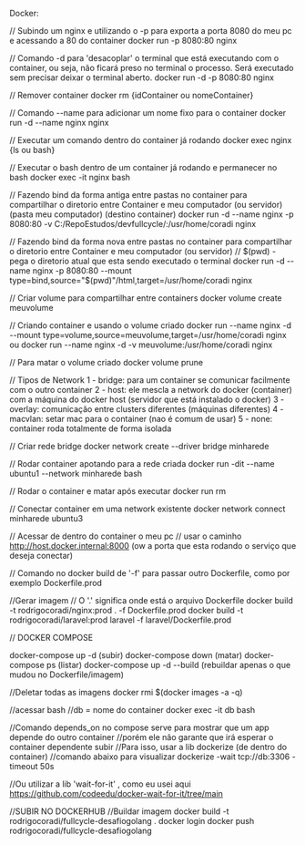 Docker:

// Subindo um nginx e utilizando o -p para exporta a porta 8080 do meu pc e acessando a 80 do container
docker run -p 8080:80 nginx

// Comando -d para 'desacoplar' o terminal que está executando com o container, ou seja, não ficará preso no terminal o processo. Será executado sem precisar deixar o terminal aberto.
docker run -d -p 8080:80 nginx

// Remover container
docker rm {idContainer ou nomeContainer}

// Comando --name para adicionar um nome fixo para o container
docker run -d --name nginx nginx

// Executar um comando dentro do container já rodando
docker exec nginx {ls ou bash}

// Executar o bash dentro de um container já rodando e permanecer no bash
docker exec -it nginx bash

// Fazendo bind da forma antiga entre pastas no container para compartilhar o diretorio entre Container e meu computador (ou servidor)
										  (pasta meu computador)	   (destino container)
docker run -d --name nginx -p 8080:80 -v C:/RepoEstudos/devfullcycle/:/usr/home/coradi nginx


// Fazendo bind da forma nova entre pastas no container para compartilhar o diretorio entre Container e meu computador (ou servidor)
// $(pwd) - pega o diretorio atual que esta sendo executado o terminal
docker run -d --name nginx -p 8080:80 --mount type=bind,source="$(pwd)"/html,target=/usr/home/coradi nginx

// Criar volume para compartilhar entre containers
docker volume create meuvolume

// Criando container e usando o volume criado
docker run --name nginx -d --mount type=volume,source=meuvolume,target=/usr/home/coradi nginx
ou
docker run --name nginx -d -v meuvolume:/usr/home/coradi nginx

// Para matar o volume criado
docker volume prune

// Tipos de Network
1 - bridge: para um container se comunicar facilmente com o outro container
2 - host: ele mescla a network do docker (container) com a máquina do docker host (servidor que está instalado o docker)
3 - overlay: comunicação entre clusters diferentes (máquinas diferentes)
4 - macvlan: setar mac para o container (nao é comum de usar)
5 - none: container roda totalmente de forma isolada

// Criar rede bridge
docker network create --driver bridge minharede

// Rodar container apotando para a rede criada
docker run -dit --name ubuntu1 --network minharede bash

// Rodar o container e matar após executar
docker run rm

// Conectar container em uma network existente
docker network connect minharede ubuntu3

// Acessar de dentro do container o meu pc 
// usar o caminho http://host.docker.internal:8000 (ow a porta que esta rodando o serviço que deseja conectar)

// Comando no docker build de '-f' para passar outro Dockerfile, como por exemplo Dockerfile.prod

//Gerar imagem
// O '.' significa onde está o arquivo Dockerfile
docker build -t rodrigocoradi/nginx:prod . -f Dockerfile.prod
docker build -t rodrigocoradi/laravel:prod laravel -f laravel/Dockerfile.prod

// DOCKER COMPOSE

docker-compose up -d (subir)
docker-compose down (matar)
docker-compose ps (listar)
docker-compose up -d --build (rebuildar apenas o que mudou no Dockerfile/imagem)


//Deletar todas as imagens
docker rmi $(docker images -a -q)

//acessar bash
//db = nome do container
docker exec -it db bash

//Comando depends_on no compose serve para mostrar que um app depende do outro container
//porém ele não garante que irá esperar o container dependente subir
//Para isso, usar a lib dockerize (de dentro do container)
//comando abaixo para visualizar
dockerize -wait tcp://db:3306 -timeout 50s

//Ou utilizar a lib 'wait-for-it' , como eu usei aqui
https://github.com/codeedu/docker-wait-for-it/tree/main

//SUBIR NO DOCKERHUB
//Buildar imagem
docker build -t rodrigocoradi/fullcycle-desafiogolang .
docker login
docker push rodrigocoradi/fullcycle-desafiogolang